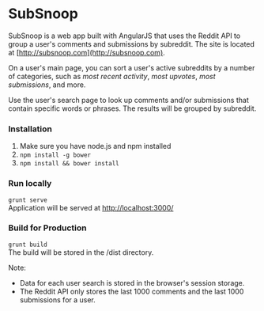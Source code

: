 # SubSnoop

SubSnoop is a web app built with AngularJS that uses the Reddit API to group a user's comments and submissions by subreddit. The site is located at [http://subsnoop.com](http://subsnoop.com).

On a user's main page, you can sort a user's active subreddits by a number of categories, such as *most recent activity*, *most upvotes*, *most submissions*, and more.

Use the user's search page to look up comments and/or submissions that contain specific words or phrases. The results will be grouped by subreddit.

### Installation

1. Make sure you have node.js and npm installed
2. ```npm install -g bower```
3. ```npm install && bower install```

### Run locally

```grunt serve```<br>
Application will be served at [http://localhost:3000/](http://localhost:3000/)

### Build for Production

```grunt build```<br>
The build will be stored in the /dist directory.

Note: 
* Data for each user search is stored in the browser's session storage. 
* The Reddit API only stores the last 1000 comments and the last 1000 submissions for a user.
